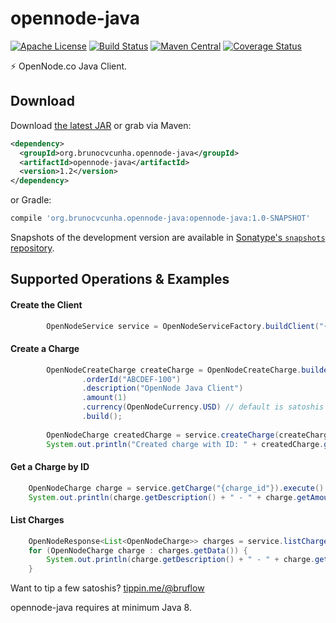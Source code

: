 opennode-java
========

[![Apache License](http://img.shields.io/badge/license-ASL-blue.svg)](https://github.com/brunocvcunha/opennode-java/blob/master/LICENSE)
[![Build Status](https://travis-ci.org/brunocvcunha/opennode-java.svg)](https://travis-ci.org/brunocvcunha/opennode-java)
[![Maven Central](https://maven-badges.herokuapp.com/maven-central/org.brunocvcunha.opennode-java/opennode-java/badge.svg)](https://maven-badges.herokuapp.com/maven-central/org.brunocvcunha.opennode-java/opennode-java)
[![Coverage Status](https://coveralls.io/repos/github/brunocvcunha/opennode-java/badge.svg?branch=master)](https://coveralls.io/github/brunocvcunha/opennode-java?branch=master)

:zap: OpenNode.co Java Client.

Download
--------

Download [the latest JAR][1] or grab via Maven:
```xml
<dependency>
  <groupId>org.brunocvcunha.opennode-java</groupId>
  <artifactId>opennode-java</artifactId>
  <version>1.2</version>
</dependency>
```
or Gradle:
```groovy
compile 'org.brunocvcunha.opennode-java:opennode-java:1.0-SNAPSHOT'
```

Snapshots of the development version are available in [Sonatype's `snapshots` repository][snap].

Supported Operations & Examples
--------

#### Create the Client

```java
        OpenNodeService service = OpenNodeServiceFactory.buildClient("{api_token}");
```


#### Create a Charge


```java
        OpenNodeCreateCharge createCharge = OpenNodeCreateCharge.builder()
                .orderId("ABCDEF-100")
                .description("OpenNode Java Client")
                .amount(1)
                .currency(OpenNodeCurrency.USD) // default is satoshis
                .build();
        
        OpenNodeCharge createdCharge = service.createCharge(createCharge).execute().body().getData();
        System.out.println("Created charge with ID: " + createdCharge.getId() + ". Invoice: " + createdCharge.getLightningInvoice().getPayreq());
```

#### Get a Charge by ID


```java
    OpenNodeCharge charge = service.getCharge("{charge_id"}).execute().body().getData();
    System.out.println(charge.getDescription() + " - " + charge.getAmount() + " - " + charge.getStatus());
```


#### List Charges


```java
    OpenNodeResponse<List<OpenNodeCharge>> charges = service.listCharges().execute().body();
    for (OpenNodeCharge charge : charges.getData()) {
        System.out.println(charge.getDescription() + " - " + charge.getAmount() + " - " + charge.getStatus());
    }
```



Want to tip a few satoshis? [tippin.me/@bruflow](https://tippin.me/@bruflow)

opennode-java requires at minimum Java 8.

 [1]: https://search.maven.org/remote_content?g=org.brunocvcunha.opennode-java&a=opennode-java&v=LATEST
 [snap]: https://oss.sonatype.org/content/repositories/snapshots/
